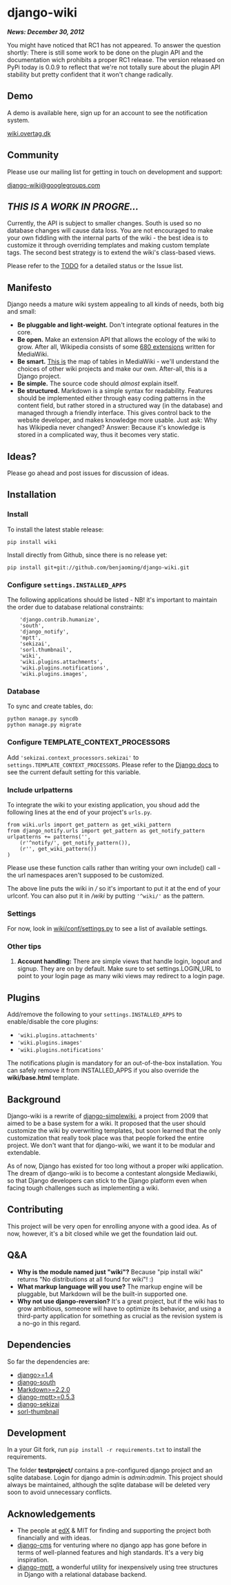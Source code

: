 django-wiki
===========

***News: December 30, 2012***

You might have noticed that RC1 has not appeared. To answer the question shortly: There is still some work to be done on the plugin API and the documentation wich prohibits a proper RC1 release. The version released on PyPi today is 0.0.9 to reflect that we're not totally sure about the plugin API stability but pretty confident that it won't change radically.

Demo
----

A demo is available here, sign up for an account to see the notification system.

[wiki.overtag.dk](http://wiki.overtag.dk)

Community
---------

Please use our mailing list for getting in touch on development and support:

[django-wiki@googlegroups.com](https://groups.google.com/d/forum/django-wiki)

*THIS IS A WORK IN PROGRE...*
---------------------------------

Currently, the API is subject to smaller changes. South is used so no database changes will cause data loss. You are not encouraged to make your own fiddling with the internal parts of the wiki - the best idea is to customize it through overriding templates and making custom template tags. The second best strategy is to extend the wiki's class-based views.

Please refer to the [TODO](https://github.com/benjaoming/django-wiki/blob/master/TODO.md) for a detailed status or the Issue list.

Manifesto
---------

Django needs a mature wiki system appealing to all kinds of needs, both big and small:

 * **Be pluggable and light-weight.** Don't integrate optional features in the core.
 * **Be open.** Make an extension API that allows the ecology of the wiki to grow. After all, Wikipedia consists of some [680 extensions](http://svn.wikimedia.org/viewvc/mediawiki/trunk/extensions/) written for MediaWiki.
 * **Be smart.** [This is](https://upload.wikimedia.org/wikipedia/commons/8/88/MediaWiki_database_schema_1-19_%28r102798%29.png) the map of tables in MediaWiki - we'll understand the choices of other wiki projects and make our own. After-all, this is a Django project.
 * **Be simple.** The source code should *almost* explain itself.
 * **Be structured.** Markdown is a simple syntax for readability. Features should be implemented either through easy coding patterns in the content field, but rather stored in a structured way (in the database) and managed through a friendly interface. This gives control back to the website developer, and makes knowledge more usable. Just ask: Why has Wikipedia never changed? Answer: Because it's knowledge is stored in a complicated way, thus it becomes very static.

Ideas?
------

Please go ahead and post issues for discussion of ideas.


Installation
------------

### Install

To install the latest stable release:

`pip install wiki`

Install directly from Github, since there is no release yet:

`pip install git+git://github.com/benjaoming/django-wiki.git`

### Configure `settings.INSTALLED_APPS`

The following applications should be listed - NB! it's important to maintain the order due to database relational constraints:
    
        'django.contrib.humanize',
        'south',
        'django_notify',
        'mptt',
        'sekizai',
        'sorl.thumbnail',
        'wiki',
        'wiki.plugins.attachments',
        'wiki.plugins.notifications',
        'wiki.plugins.images',

### Database

To sync and create tables, do:

    python manage.py syncdb
    python manage.py migrate

### Configure TEMPLATE_CONTEXT_PROCESSORS

Add `'sekizai.context_processors.sekizai'` to `settings.TEMPLATE_CONTEXT_PROCESSORS`. Please refer to the [Django docs](https://docs.djangoproject.com/en/dev/ref/settings/#template-context-processors) to see the current default setting for this variable.

### Include urlpatterns

To integrate the wiki to your existing application, you shoud add the following lines at the end of your project's `urls.py`.

    from wiki.urls import get_pattern as get_wiki_pattern
    from django_notify.urls import get_pattern as get_notify_pattern
    urlpatterns += patterns('',
        (r'^notify/', get_notify_pattern()),
        (r'', get_wiki_pattern())
    )

Please use these function calls rather than writing your own include() call - the url namespaces aren't supposed to be customized.

The above line puts the wiki in */* so it's important to put it at the end of your urlconf. You can also put it in */wiki* by putting `'^wiki/'` as the pattern.

### Settings

For now, look in [wiki/conf/settings.py](https://github.com/benjaoming/django-wiki/blob/master/wiki/conf/settings.py) to see a list of available settings.

### Other tips

 1. **Account handling:** There are simple views that handle login, logout and signup. They are on by default. Make sure to set settings.LOGIN_URL to point to your login page as many wiki views may redirect to a login page.

Plugins
------------

Add/remove the following to your `settings.INSTALLED_APPS` to enable/disable the core plugins:

 * `'wiki.plugins.attachments'`
 * `'wiki.plugins.images'`
 * `'wiki.plugins.notifications'`

The notifications plugin is mandatory for an out-of-the-box installation. You can safely remove it from INSTALLED_APPS if you also override the **wiki/base.html** template.

Background
----------

Django-wiki is a rewrite of [django-simplewiki](http://code.google.com/p/django-simple-wiki/), a project from 2009 that aimed to be a base system for a wiki. It proposed that the user should customize the wiki by overwriting templates, but soon learned that the only customization that really took place was that people forked the entire project. We don't want that for django-wiki, we want it to be modular and extendable.

As of now, Django has existed for too long without a proper wiki application. The dream of django-wiki is to become a contestant alongside Mediawiki, so that Django developers can stick to the Django platform even when facing tough challenges such as implementing a wiki.

Contributing
------------

This project will be very open for enrolling anyone with a good idea. As of now, however, it's a bit closed while we get the foundation laid out.

Q&A
------------

 * **Why is the module named just "wiki"?** Because "pip install wiki" returns "No distributions at all found for wiki"! :)
 * **What markup language will you use?** The markup engine will be pluggable, but Markdown will be the built-in supported one.
 * **Why not use django-reversion?** It's a great project, but if the wiki has to grow ambitious, someone will have to optimize its behavior, and using a third-party application for something as crucial as the revision system is a no-go in this regard.

Dependencies
------------

So far the dependencies are:

 * [django>=1.4](http://www.djangoproject.com)
 * [django-south](http://south.aeracode.org/)
 * [Markdown>=2.2.0](https://github.com/waylan/Python-Markdown)
 * [django-mptt>=0.5.3](https://github.com/django-mptt/django-mptt)
 * [django-sekizai](https://github.com/ojii/django-sekizai/)
 * [sorl-thumbnail](https://github.com/sorl/sorl-thumbnail)

Development
------------

In a your Git fork, run `pip install -r requirements.txt` to install the requirements.

The folder **testproject/** contains a pre-configured django project and an sqlite database. Login for django admin is *admin:admin*. This project should always be maintained, although the sqlite database will be deleted very soon to avoid unnecessary conflicts.

Acknowledgements
----------------

 * The people at [edX](http://www.edxonline.org/) & MIT for finding and supporting the project both financially and with ideas.
 * [django-cms](https://github.com/divio/django-cms) for venturing where no django app has gone before in terms of well-planned features and high standards. It's a very big inspiration.
 * [django-mptt](https://github.com/django-mptt/django-mptt), a wonderful utility for inexpensively using tree structures in Django with a relational database backend.

